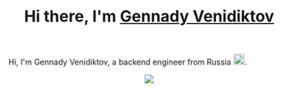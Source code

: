 <h1 align="center">Hi there, I'm <a href="https://www.blackcater.win/" target="_blank">Gennady Venidiktov</a> </h1>

<br />

Hi, I'm Gennady Venidiktov, a backend engineer from Russia <img src="https://github.githubassets.com/images/icons/emoji/unicode/1f1f7-1f1fa.png?v8" height="20" />.

<p align="center">
  <img src="https://github-readme-stats.vercel.app/api/top-langs/?username=VenidiktovGA&layout=compact&theme=buefy" />
</p>
